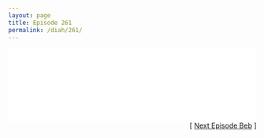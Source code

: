 ```yaml
---
layout: page
title: Episode 261
permalink: /diah/261/
---
```


<iframe allowfullscreen="true" frameborder="0" style="width:100%;" marginheight="0" marginwidth="0" mozallowfullscreen="true" scrolling="NO" src="//gdriveplayer.us/embed2.php?link=WqvyEidRRKgxw4%252B30CnloQ0jtShb5aPOqlEMYd%252Fmm3Mj6M7XjA4rQYIzt6aHkwe8ZIMxl8o77oGBkB3JGOpF8IG9FzKQLXBlO%252BFeiBnMNmVmZ7vz%252B386JeFvr3BP7lefmH5sLuGG62q1SOnafI%252Fbo6KnktgYYCWk3p37IHT8pi8zW9q8elp1a7UWKE4a7NFxXkWwHhrtlvdNi0knrFkdZa&amp;no_adult=yes" webkitallowfullscreen="true"></iframe>

<div align="right">[ <a href="/diah/262/">Next Episode Beb</a> ]</div>


